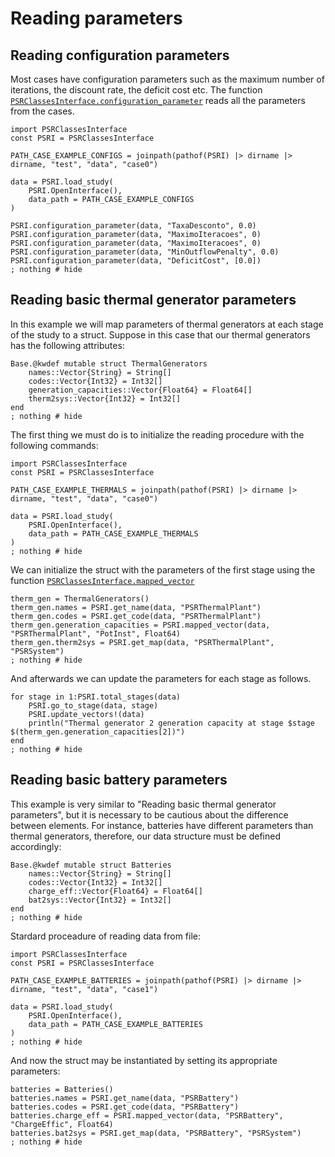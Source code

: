 # Reading parameters

## Reading configuration parameters 

Most cases have configuration parameters such as the maximum number of iterations, the discount rate, the deficit cost etc. The
function [`PSRClassesInterface.configuration_parameter`](@ref) reads all the parameters from the cases.

```@example thermal_gens_pars
import PSRClassesInterface
const PSRI = PSRClassesInterface

PATH_CASE_EXAMPLE_CONFIGS = joinpath(pathof(PSRI) |> dirname |> dirname, "test", "data", "case0")

data = PSRI.load_study(
    PSRI.OpenInterface(),
    data_path = PATH_CASE_EXAMPLE_CONFIGS
)

PSRI.configuration_parameter(data, "TaxaDesconto", 0.0)
PSRI.configuration_parameter(data, "MaximoIteracoes", 0)
PSRI.configuration_parameter(data, "MaximoIteracoes", 0)
PSRI.configuration_parameter(data, "MinOutflowPenalty", 0.0)
PSRI.configuration_parameter(data, "DeficitCost", [0.0])
; nothing # hide
```

## Reading basic thermal generator parameters

In this example we will map parameters of thermal generators at each stage of the study to a struct.
Suppose in this case that our thermal generators has the following attributes:
```@example thermal_gens_pars
Base.@kwdef mutable struct ThermalGenerators
    names::Vector{String} = String[]
    codes::Vector{Int32} = Int32[]
    generation_capacities::Vector{Float64} = Float64[]
    therm2sys::Vector{Int32} = Int32[]
end
; nothing # hide
```

The first thing we must do is to initialize the reading procedure with the following commands:
```@example thermal_gens_pars
import PSRClassesInterface
const PSRI = PSRClassesInterface

PATH_CASE_EXAMPLE_THERMALS = joinpath(pathof(PSRI) |> dirname |> dirname, "test", "data", "case0")

data = PSRI.load_study(
    PSRI.OpenInterface(),
    data_path = PATH_CASE_EXAMPLE_THERMALS
)
; nothing # hide
```

We can initialize the struct with the parameters of the first stage using the function [`PSRClassesInterface.mapped_vector`](@ref)
```@example thermal_gens_pars
therm_gen = ThermalGenerators()
therm_gen.names = PSRI.get_name(data, "PSRThermalPlant")
therm_gen.codes = PSRI.get_code(data, "PSRThermalPlant")
therm_gen.generation_capacities = PSRI.mapped_vector(data, "PSRThermalPlant", "PotInst", Float64)
therm_gen.therm2sys = PSRI.get_map(data, "PSRThermalPlant", "PSRSystem")
; nothing # hide
```

And afterwards we can update the parameters for each stage as follows.
```@example thermal_gens_pars
for stage in 1:PSRI.total_stages(data)
    PSRI.go_to_stage(data, stage)
    PSRI.update_vectors!(data)
    println("Thermal generator 2 generation capacity at stage $stage $(therm_gen.generation_capacities[2])")
end
; nothing # hide
```

## Reading basic battery parameters

This example is very similar to "Reading basic thermal generator parameters", but it is necessary to be cautious about the difference between elements. For instance, batteries have different parameters than thermal generators, therefore, our data structure must be defined accordingly:
```@example batteries_pars
Base.@kwdef mutable struct Batteries
    names::Vector{String} = String[]
    codes::Vector{Int32} = Int32[]
    charge_eff::Vector{Float64} = Float64[]
    bat2sys::Vector{Int32} = Int32[]
end
; nothing # hide
```

Stardard proceadure of reading data from file:
```@example batteries_pars
import PSRClassesInterface
const PSRI = PSRClassesInterface

PATH_CASE_EXAMPLE_BATTERIES = joinpath(pathof(PSRI) |> dirname |> dirname, "test", "data", "case1")

data = PSRI.load_study(
    PSRI.OpenInterface(),
    data_path = PATH_CASE_EXAMPLE_BATTERIES
)
; nothing # hide
```

And now the struct may be instantiated by setting its appropriate parameters:
```@example batteries_pars
batteries = Batteries()
batteries.names = PSRI.get_name(data, "PSRBattery")
batteries.codes = PSRI.get_code(data, "PSRBattery")
batteries.charge_eff = PSRI.mapped_vector(data, "PSRBattery", "ChargeEffic", Float64)
batteries.bat2sys = PSRI.get_map(data, "PSRBattery", "PSRSystem")
; nothing # hide
```